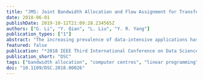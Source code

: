 ```yaml
---
title: "JMS: Joint Bandwidth Allocation and Flow Assignment for Transfers with Multiple Sources"
date: 2018-06-01
publishDate: 2019-10-12T21:09:28.234565Z
authors: ["G. Li", "Y. Qian", "L. Liu", "Y. R. Yang"]
publication_types: ["1"]
abstract: "The increasing prevalence of data-intensive applications has made large-scale data transfers more important in datacenter networks. Excessive traffic demand in oversubscribed networks has caused serious performance bottlenecks. Data replicas, with the advantage of source diversity, can potentially improve the transmission performance, but current work focuses heavily on best replica selection rather than multi-source transmission. In this paper, we present JMS, a novel traffic management system that optimizes bulk multi-source transfers in software-defined datacenter networks. With a global network view and consistent data access, JMS conveys data in parallel from multiple distributed sources and dynamically adjusts the flow volumes to maximize network utilization. The joint bandwidth allocation and flow assignment optimization problem poses a major challenge with respect to nonlinearity and multiple objectives. To cope with this, we design a fair allocation algorithm that derives a novel transformation with simple equivalent canonical linear programming to efficiently achieve global optimality. Simulation results demonstrate that JMS outperforms other transmission approaches with substantial gains, where JMS improves the network throughput by up to 52% and reduces the transfer completion time by up to 44%."
featured: false
publication: "*2018 IEEE Third International Conference on Data Science in Cyberspace (DSC)*"
publication_short: "DSC"
tags: ["bandwidth allocation", "computer centres", "linear programming", "resource allocation", "software defined networking", "telecommunication traffic", "transmission performance", "source diversity", "data replicas", "oversubscribed networks", "excessive traffic demand", "large-scale data transfers", "data-intensive applications", "multiple sources", "transfer completion time", "network throughput", "global optimality", "fair allocation algorithm", "multiple objectives", "nonlinearity", "flow assignment optimization problem", "joint bandwidth allocation", "flow volumes", "multiple distributed sources", "consistent data access", "global network view", "software-defined datacenter networks", "bulk multisource transfers", "novel traffic management system", "JMS", "replica selection", "network utilization maximization", "performance bottlenecks", "canonical linear programming", "substantial gains", "Resource management", "Routing", "Dynamic scheduling", "Servers", "Channel allocation", "Heuristic algorithms", "Distributed databases", "SDN", "Traffic Engineering", "Multi source"]
doi: "10.1109/DSC.2018.00026"
---
```


